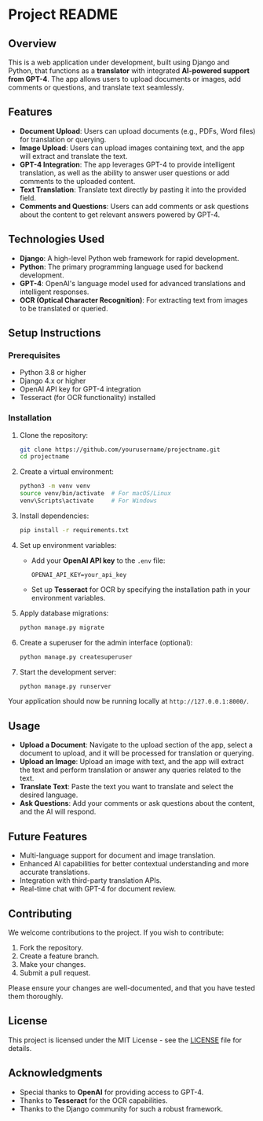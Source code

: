 # Project README

## Overview

This is a web application under development, built using Django and Python, that functions as a **translator** with integrated **AI-powered support from GPT-4**. The app allows users to upload documents or images, add comments or questions, and translate text seamlessly.

## Features

- **Document Upload**: Users can upload documents (e.g., PDFs, Word files) for translation or querying.
- **Image Upload**: Users can upload images containing text, and the app will extract and translate the text.
- **GPT-4 Integration**: The app leverages GPT-4 to provide intelligent translation, as well as the ability to answer user questions or add comments to the uploaded content.
- **Text Translation**: Translate text directly by pasting it into the provided field.
- **Comments and Questions**: Users can add comments or ask questions about the content to get relevant answers powered by GPT-4.

## Technologies Used

- **Django**: A high-level Python web framework for rapid development.
- **Python**: The primary programming language used for backend development.
- **GPT-4**: OpenAI's language model used for advanced translations and intelligent responses.
- **OCR (Optical Character Recognition)**: For extracting text from images to be translated or queried.

## Setup Instructions

### Prerequisites

- Python 3.8 or higher
- Django 4.x or higher
- OpenAI API key for GPT-4 integration
- Tesseract (for OCR functionality) installed

### Installation

1. Clone the repository:

    ```bash
    git clone https://github.com/yourusername/projectname.git
    cd projectname
    ```

2. Create a virtual environment:

    ```bash
    python3 -m venv venv
    source venv/bin/activate  # For macOS/Linux
    venv\Scripts\activate     # For Windows
    ```

3. Install dependencies:

    ```bash
    pip install -r requirements.txt
    ```

4. Set up environment variables:

    - Add your **OpenAI API key** to the `.env` file:

      ```
      OPENAI_API_KEY=your_api_key
      ```

    - Set up **Tesseract** for OCR by specifying the installation path in your environment variables.

5. Apply database migrations:

    ```bash
    python manage.py migrate
    ```

6. Create a superuser for the admin interface (optional):

    ```bash
    python manage.py createsuperuser
    ```

7. Start the development server:

    ```bash
    python manage.py runserver
    ```

Your application should now be running locally at `http://127.0.0.1:8000/`.

## Usage

- **Upload a Document**: Navigate to the upload section of the app, select a document to upload, and it will be processed for translation or querying.
- **Upload an Image**: Upload an image with text, and the app will extract the text and perform translation or answer any queries related to the text.
- **Translate Text**: Paste the text you want to translate and select the desired language.
- **Ask Questions**: Add your comments or ask questions about the content, and the AI will respond.

## Future Features

- Multi-language support for document and image translation.
- Enhanced AI capabilities for better contextual understanding and more accurate translations.
- Integration with third-party translation APIs.
- Real-time chat with GPT-4 for document review.

## Contributing

We welcome contributions to the project. If you wish to contribute:

1. Fork the repository.
2. Create a feature branch.
3. Make your changes.
4. Submit a pull request.

Please ensure your changes are well-documented, and that you have tested them thoroughly.

## License

This project is licensed under the MIT License - see the [LICENSE](LICENSE) file for details.

## Acknowledgments

- Special thanks to **OpenAI** for providing access to GPT-4.
- Thanks to **Tesseract** for the OCR capabilities.
- Thanks to the Django community for such a robust framework.
